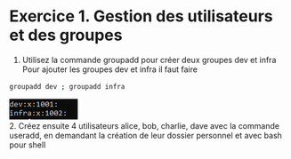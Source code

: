 # Exercice 1. Gestion des utilisateurs et des groupes

1. Utilisez la commande groupadd pour créer deux groupes dev et infra  
Pour ajouter les groupes dev et infra il faut faire  
``` bash
groupadd dev ; groupadd infra 
```  
![ScreenShot](./assetp3/Q1.PNG)  
2. Créez ensuite 4 utilisateurs alice, bob, charlie, dave avec la commande useradd, en demandant la
création de leur dossier personnel et avec bash pour shell



